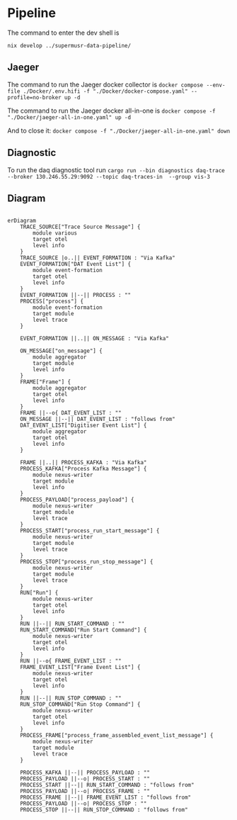 # Pipeline

The command to enter the dev shell is
```shell
nix develop ../supermusr-data-pipeline/
```

## Jaeger

The command to run the Jaeger docker collector is
`docker compose --env-file ./Docker/.env.hifi -f "./Docker/docker-compose.yaml" --profile=no-broker up -d`

The command to run the Jaeger docker all-in-one is
`docker compose -f "./Docker/jaeger-all-in-one.yaml" up -d`

And to close it:
`docker compose -f "./Docker/jaeger-all-in-one.yaml" down`

## Diagnostic

To run the daq diagnostic tool run
`cargo run --bin diagnostics daq-trace --broker 130.246.55.29:9092 --topic daq-traces-in  --group vis-3`

## Diagram

```mermaid

erDiagram
    TRACE_SOURCE["Trace Source Message"] {
        module various
        target otel
        level info
    }
    TRACE_SOURCE |o..|| EVENT_FORMATION : "Via Kafka"
    EVENT_FORMATION["DAT Event List"] {
        module event-formation
        target otel
        level info
    }
    EVENT_FORMATION ||--|| PROCESS : ""
    PROCESS["process"] {
        module event-formation
        target module
        level trace
    }

    EVENT_FORMATION ||..|| ON_MESSAGE : "Via Kafka"

    ON_MESSAGE["on_message"] {
        module aggregator
        target module
        level info
    }
    FRAME["Frame"] {
        module aggregator
        target otel
        level info
    }
    FRAME ||--o{ DAT_EVENT_LIST : ""
    ON_MESSAGE ||--|| DAT_EVENT_LIST : "follows from"
    DAT_EVENT_LIST["Digitiser Event List"] {
        module aggregator
        target otel
        level info
    }

    FRAME ||..|| PROCESS_KAFKA : "Via Kafka"
    PROCESS_KAFKA["Process Kafka Message"] {
        module nexus-writer
        target module
        level info
    }
    PROCESS_PAYLOAD["process_payload"] {
        module nexus-writer
        target module
        level trace
    }
    PROCESS_START["process_run_start_message"] {
        module nexus-writer
        target module
        level trace
    }
    PROCESS_STOP["process_run_stop_message"] {
        module nexus-writer
        target module
        level trace
    }
    RUN["Run"] {
        module nexus-writer
        target otel
        level info
    }
    RUN ||--|| RUN_START_COMMAND : ""
    RUN_START_COMMAND["Run Start Command"] {
        module nexus-writer
        target otel
        level info
    }
    RUN ||--o{ FRAME_EVENT_LIST : ""
    FRAME_EVENT_LIST["Frame Event List"] {
        module nexus-writer
        target otel
        level info
    }
    RUN ||--|| RUN_STOP_COMMAND : ""
    RUN_STOP_COMMAND["Run Stop Command"] {
        module nexus-writer
        target otel
        level info
    }
    PROCESS_FRAME["process_frame_assembled_event_list_message"] {
        module nexus-writer
        target module
        level trace
    }

    PROCESS_KAFKA ||--|| PROCESS_PAYLOAD : ""
    PROCESS_PAYLOAD ||--o| PROCESS_START : ""
    PROCESS_START ||--|| RUN_START_COMMAND : "follows from"
    PROCESS_PAYLOAD ||--o| PROCESS_FRAME : ""
    PROCESS_FRAME ||--|| FRAME_EVENT_LIST : "follows from"
    PROCESS_PAYLOAD ||--o| PROCESS_STOP : ""
    PROCESS_STOP ||--|| RUN_STOP_COMMAND : "follows from"

```